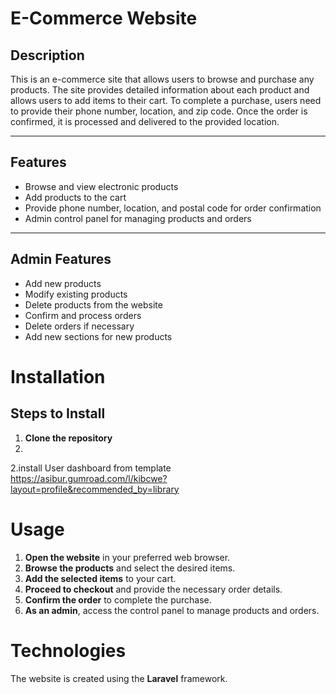 # E-Commerce Website

## Description
This is an e-commerce site that allows users to browse and purchase any products. The site provides detailed information about each product and allows users to add items to their cart. To complete a purchase, users need to provide their phone number, location, and zip code. Once the order is confirmed, it is processed and delivered to the provided location.

---

## Features
- Browse and view electronic products
- Add products to the cart
- Provide phone number, location, and postal code for order confirmation
- Admin control panel for managing products and orders

---

## Admin Features
- Add new products
- Modify existing products
- Delete products from the website
- Confirm and process orders
- Delete orders if necessary
- Add new sections for new products

# Installation

## Steps to Install
1. **Clone the repository**
2. 
2.install User dashboard from template https://asibur.gumroad.com/l/kibcwe?layout=profile&recommended_by=library

# Usage

1. **Open the website** in your preferred web browser.  
2. **Browse the products** and select the desired items.  
3. **Add the selected items** to your cart.  
4. **Proceed to checkout** and provide the necessary order details.  
5. **Confirm the order** to complete the purchase.  
6. **As an admin**, access the control panel to manage products and orders.

# Technologies

The website is created using the **Laravel** framework.
